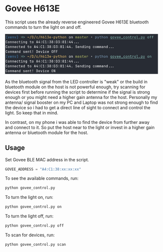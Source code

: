 # Govee H613E

This script uses the already reverse engineered Govee H613E bluetooth commands to turn the light on and off.

![Image](./assets/image.png)

As the bluetooth signal from the LED controller is "weak" or the build in bluetooth module on the host is not powerful enough, try scanning for devices first before running the script to determine if the signal is strong enough or you might need a higher gain antenna for the host. Personally my antenna/ signal booster on my PC and Laptop was not strong enough to find the device so i had to get a direct line of sight to connect and control the light. So keep that in mind.

In contrast, on my phone i was able to find the device from further away and connect to it. So put the host near to the light or invest in a higher gain antenna or bluetooth module for the host.

## Usage

Set Govee BLE MAC address in the script.

```python
GOVEE_ADDRESS = "A4:C1:38:xx:xx:xx"
```

To see the available commands, run:

```bash
python govee_control.py
```

To turn the light on, run:

```bash
python govee_control.py on
```

To turn the light off, run:

```bash
python govee_control.py off
```

To scan for devices, run:

```bash
python govee_control.py scan
```
